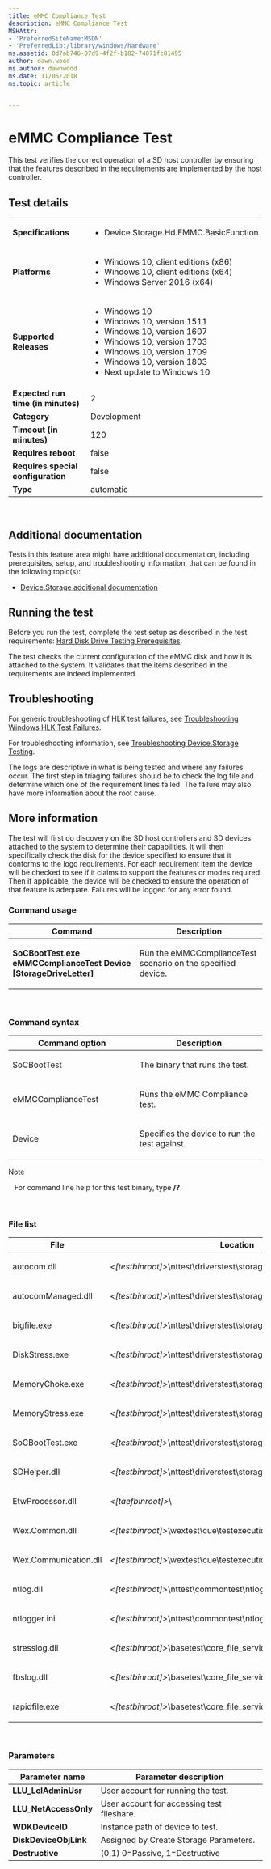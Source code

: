 ```yaml
---
title: eMMC Compliance Test
description: eMMC Compliance Test
MSHAttr:
- 'PreferredSiteName:MSDN'
- 'PreferredLib:/library/windows/hardware'
ms.assetid: 0d7ab746-07d9-4f2f-b182-74071fc81495
author: dawn.wood
ms.author: dawnwood
ms.date: 11/05/2018
ms.topic: article


---
```


# <span id="p_hlk_test.fdc03695-c935-4e82-875d-75c2af6d5c71"></span>eMMC Compliance Test


This test verifies the correct operation of a SD host controller by ensuring that the features described in the requirements are implemented by the host controller.

## Test details
|||
|---|---|
| **Specifications**  | <ul><li>Device.Storage.Hd.EMMC.BasicFunction</li></ul> |  
| **Platforms**   | <ul><li>Windows 10, client editions (x86)</li><li>Windows 10, client editions (x64)</li><li>Windows Server 2016 (x64)</li></ul> |
| **Supported Releases** | <ul><li>Windows 10</li><li>Windows 10, version 1511</li><li>Windows 10, version 1607</li><li>Windows 10, version 1703</li><li>Windows 10, version 1709</li><li>Windows 10, version 1803</li><li>Next update to Windows 10</li></ul> |
|**Expected run time (in minutes)**| 2 |
|**Category**| Development |
|**Timeout (in minutes)**| 120 |
|**Requires reboot**| false |
|**Requires special configuration**| false |
|**Type**| automatic |

 

## <span id="Additional_documentation"></span><span id="additional_documentation"></span><span id="ADDITIONAL_DOCUMENTATION"></span>Additional documentation


Tests in this feature area might have additional documentation, including prerequisites, setup, and troubleshooting information, that can be found in the following topic(s):

-   [Device.Storage additional documentation](device-storage-additional-documentation.md)

## <span id="Running_the_test"></span><span id="running_the_test"></span><span id="RUNNING_THE_TEST"></span>Running the test


Before you run the test, complete the test setup as described in the test requirements: [Hard Disk Drive Testing Prerequisites](hard-disk-drive-testing-prerequisites.md).

The test checks the current configuration of the eMMC disk and how it is attached to the system. It validates that the items described in the requirements are indeed implemented.

## <span id="Troubleshooting"></span><span id="troubleshooting"></span><span id="TROUBLESHOOTING"></span>Troubleshooting


For generic troubleshooting of HLK test failures, see [Troubleshooting Windows HLK Test Failures](..\user\troubleshooting-windows-hlk-test-failures.md).

For troubleshooting information, see [Troubleshooting Device.Storage Testing](troubleshooting-devicestorage-testing.md).

The logs are descriptive in what is being tested and where any failures occur. The first step in triaging failures should be to check the log file and determine which one of the requirement lines failed. The failure may also have more information about the root cause.

## <span id="More_information"></span><span id="more_information"></span><span id="MORE_INFORMATION"></span>More information


The test will first do discovery on the SD host controllers and SD devices attached to the system to determine their capabilities. It will then specifically check the disk for the device specified to ensure that it conforms to the logo requirements. For each requirement item the device will be checked to see if it claims to support the features or modes required. Then if applicable, the device will be checked to ensure the operation of that feature is adequate. Failures will be logged for any error found.

### <span id="Command_usage"></span><span id="command_usage"></span><span id="COMMAND_USAGE"></span>Command usage

<table>
<colgroup>
<col width="50%" />
<col width="50%" />
</colgroup>
<thead>
<tr class="header">
<th>Command</th>
<th>Description</th>
</tr>
</thead>
<tbody>
<tr class="odd">
<td><p><strong>SoCBootTest.exe eMMCComplianceTest Device [StorageDriveLetter]</strong></p></td>
<td><p>Run the eMMCComplianceTest scenario on the specified device.</p></td>
</tr>
</tbody>
</table>

 

### <span id="Command_syntax"></span><span id="command_syntax"></span><span id="COMMAND_SYNTAX"></span>Command syntax

<table>
<colgroup>
<col width="50%" />
<col width="50%" />
</colgroup>
<thead>
<tr class="header">
<th>Command option</th>
<th>Description</th>
</tr>
</thead>
<tbody>
<tr class="odd">
<td><p>SoCBootTest</p></td>
<td><p>The binary that runs the test.</p></td>
</tr>
<tr class="even">
<td><p>eMMCComplianceTest</p></td>
<td><p>Runs the eMMC Compliance test.</p></td>
</tr>
<tr class="odd">
<td><p>Device</p></td>
<td><p>Specifies the device to run the test against.</p></td>
</tr>
</tbody>
</table>

>[!NOTE]
>  
For command line help for this test binary, type **/?**.

 

### <span id="File_list"></span><span id="file_list"></span><span id="FILE_LIST"></span>File list

<table>
<colgroup>
<col width="50%" />
<col width="50%" />
</colgroup>
<thead>
<tr class="header">
<th>File</th>
<th>Location</th>
</tr>
</thead>
<tbody>
<tr class="odd">
<td><p>autocom.dll</p></td>
<td><p><em>&lt;[testbinroot]&gt;</em>\nttest\driverstest\storage\</p></td>
</tr>
<tr class="even">
<td><p>autocomManaged.dll</p></td>
<td><p><em>&lt;[testbinroot]&gt;</em>\nttest\driverstest\storage\managed\</p></td>
</tr>
<tr class="odd">
<td><p>bigfile.exe</p></td>
<td><p><em>&lt;[testbinroot]&gt;</em>\nttest\driverstest\storage\disk\</p></td>
</tr>
<tr class="even">
<td><p>DiskStress.exe</p></td>
<td><p><em>&lt;[testbinroot]&gt;</em>\nttest\driverstest\storage\sd\SDBoot\</p></td>
</tr>
<tr class="odd">
<td><p>MemoryChoke.exe</p></td>
<td><p><em>&lt;[testbinroot]&gt;</em>\nttest\driverstest\storage\sd\SDBoot\</p></td>
</tr>
<tr class="even">
<td><p>MemoryStress.exe</p></td>
<td><p><em>&lt;[testbinroot]&gt;</em>\nttest\driverstest\storage\sd\SDBoot\</p></td>
</tr>
<tr class="odd">
<td><p>SoCBootTest.exe</p></td>
<td><p><em>&lt;[testbinroot]&gt;</em>\nttest\driverstest\storage\sd\SDBoot\SocBootTest\</p></td>
</tr>
<tr class="even">
<td><p>SDHelper.dll</p></td>
<td><p><em>&lt;[testbinroot]&gt;</em>\nttest\driverstest\storage\sd\Tools\SDHelper\</p></td>
</tr>
<tr class="odd">
<td><p>EtwProcessor.dll</p></td>
<td><p><em>&lt;[taefbinroot]&gt;</em>\</p></td>
</tr>
<tr class="even">
<td><p>Wex.Common.dll</p></td>
<td><p><em>&lt;[testbinroot]&gt;</em>\wextest\cue\testexecution\wlk\</p></td>
</tr>
<tr class="odd">
<td><p>Wex.Communication.dll</p></td>
<td><p><em>&lt;[testbinroot]&gt;</em>\wextest\cue\testexecution\</p></td>
</tr>
<tr class="even">
<td><p>ntlog.dll</p></td>
<td><p><em>&lt;[testbinroot]&gt;</em>\nttest\commontest\ntlog\</p></td>
</tr>
<tr class="odd">
<td><p>ntlogger.ini</p></td>
<td><p><em>&lt;[testbinroot]&gt;</em>\nttest\commontest\ntlog\</p></td>
</tr>
<tr class="even">
<td><p>stresslog.dll</p></td>
<td><p><em>&lt;[testbinroot]&gt;</em>\basetest\core_file_services\shared_libs\</p></td>
</tr>
<tr class="odd">
<td><p>fbslog.dll</p></td>
<td><p><em>&lt;[testbinroot]&gt;</em>\basetest\core_file_services\shared_libs\fbslog\</p></td>
</tr>
<tr class="even">
<td><p>rapidfile.exe</p></td>
<td><p><em>&lt;[testbinroot]&gt;</em>\basetest\core_file_services\shared_tests\Wdk\</p></td>
</tr>
</tbody>
</table>

 

### <span id="Parameters"></span><span id="parameters"></span><span id="PARAMETERS"></span>Parameters

| Parameter name         | Parameter description                      |
|------------------------|--------------------------------------------|
| **LLU\_LclAdminUsr**   | User account for running the test.         |
| **LLU\_NetAccessOnly** | User account for accessing test fileshare. |
| **WDKDeviceID**        | Instance path of device to test.           |
| **DiskDeviceObjLink**  | Assigned by Create Storage Parameters.     |
| **Destructive**        | (0,1) 0=Passive, 1=Destructive             |

 

 

 






